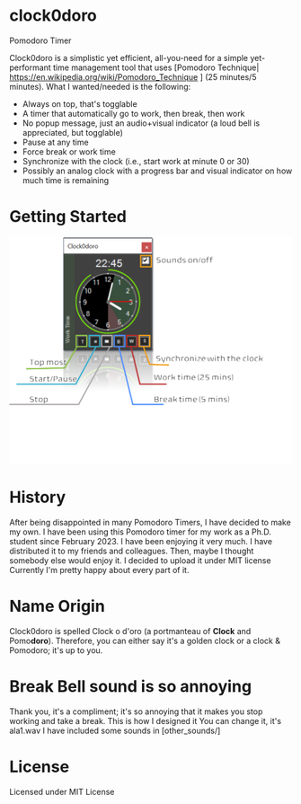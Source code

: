 # clock0doro
 Pomodoro Timer


Clock0doro is a simplistic yet efficient, all-you-need for a simple yet-performant time management tool that uses [Pomodoro Technique| https://en.wikipedia.org/wiki/Pomodoro_Technique ] (25 minutes/5 minutes). What I wanted/needed is the following:
- Always on top, that's togglable
- A timer that automatically go to work, then break, then work
- No popup message, just an audio+visual indicator (a loud bell is appreciated, but togglable)
- Pause at any time
- Force break or work time
- Synchronize with the clock (i.e., start work at minute 0 or 30)
- Possibly an analog clock with a progress bar and visual indicator on how much time is remaining

# Getting Started
![getstarted.png](./getstarted.png "getstarted.png")

# History
After being disappointed in many Pomodoro Timers, I have decided to make my own. 
I have been using this Pomodoro timer for my work as a Ph.D. student since February 2023. I have been enjoying it very much.
I have distributed it to my friends and colleagues.
Then, maybe I thought somebody else would enjoy it. I decided to upload it under MIT license
Currently I'm pretty happy about every part of it.


# Name Origin
Clock0doro is spelled Clock o d'oro (a portmanteau of **Clock** and Pomo**doro**). Therefore, you can either say it's a golden clock or a clock & Pomodoro; it's up to you.


# Break Bell sound is so annoying
Thank you, it's a compliment; it's so annoying that it makes you stop working and take a break. This is how I designed it
You can change it, it's ala1.wav
I have included some sounds in [other_sounds/]

# License
Licensed under MIT License